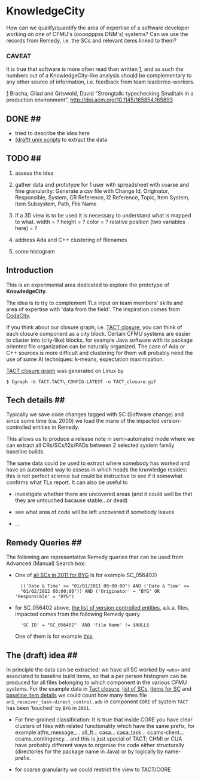 # KnowledgeCity #
How can we qualify/quantify the area of expertise of a software
developer working on one of CFMU's (oooopppss DNM's) systems?
Can we use the records from Remedy, i.e. the SCs and relevant items
linked to them?

### <a id="caveat"></a>CAVEAT ###
It is true that software is more often read than written [1],
and as such the numbers out of a KnowledgeCity-like analysis should be
complementary to any other source of information, i.e. feedback from
team leader/co-workers.

[1] Bracha, Gilad and Griswold, David
    "Strongtalk: typechecking Smalltalk in a production environment",
    http://doi.acm.org/10.1145/165854.165893

## <a id=""></a>DONE <a id="Done">##
* tried to describe the idea here
* [(draft) unix scripts][5] to extract the data

## <a id=""></a>TODO <a id="ToDo">##
1. assess the idea
2. gather data and prototype for 1 user with spreadsheet with coarse
and fine granularity:
Generate a csv file with Change Id, Originator, Responsible, System,
CR Reference, I2 Reference, Topic, Item System, Item Subsystem, Path,
File Name


3. If a 3D view is to be used it is necessary to understand what is mapped to what.
    width  = ?
    height = ?
    color  = ?
    relative position (two variables here) = ?
4. address Ada and C++ clustering of filenames
5. some histogram


## Introduction ##
This is an experimental area dedicated to explore the prototype of
**KnowledgeCity**.

The idea is to try to complement TLs input on team members' skills and
area of expertise with 'data from the field'.
The inspiration comes from [CodeCity][].

If you think about our closure graph, i.e. [TACT closure][1],
you can think of each closure component as a city block.
Certain CFMU systems are easier to cluster into (city-like) blocks,
for example Java software with its package oriented file organization
can be naturally organized. The case of Ada or C++ sources is more
difficult and clustering for them will probably need the use of some
AI techniques: k-means, expectation maximization.

[TACT closure graph][1] was generated on Linux by

    $ Cgraph -b TACT.TACT\_CONFIG.LATEST -o TACT_closure.gif

## Tech details <a id="Tech">##
Typically we save code changes tagged with SC (Software change) and
since some time (ca. 2000) we load the mane of the impacted
version-controlled entities in Remedy.

This allows us to produce a release note in semi-automated mode
where we can extract all CRs/SCs/I2s/PADs between 2 selected system
family baseline builds.

The same data could be used to extract where somebody has worked and
have an automated way to assess in which heads the knowledge resides:
this is not perfect science but could be instructive to see if it
somewhat confirms what TLs report.
It can also be useful to

 * investigate whether there are uncovered areas (and it could
   well be that they are untouched bacause stable...or dead)

 * see what area of code will be left uncovered if somebody leaves

 * ...

## Remedy Queries <a id='RemedyQueries'>##
The following are representative Remedy queries that can be used from
Advanced (Manual) Search box:

 * One of [all SCs in 2011 for BYG][2] is for example SC\_056402)

         (('Date & Time' >= "01/01/2011 00:00:00") AND ('Date & Time' <=
         "01/02/2012 00:00:00")) AND ('Originator' = "BYG" OR 'Responsible' = "BYG")

 * for SC\_056402 above, [the list of version controlled entities][3],
   a.k.a. files, impacted comes from the following Remedy query

         'SC ID' = "SC_056402"  AND 'File Name' != $NULL$
   One of them is for example [this][4].

## The (draft) idea <a id="Idea">##
In principle the data can be extracted: we have all SC worked by `<who>`
and associated to baseline build items, so that a per person histogram
can be produced for all files belonging to which component in the
various CFMU systems.
For the example data in [Tact closure][1], [list of SCs][2],
[items for SC][3] and [baseline item details][4] we could count
how many times file `an1_receiver_task-direct_control.adb`
in component `CORE` of system `TACT` has been 'touched' by `BYG` in
`2011`.

* For fine-grained classification:
  It is true that inside CORE you have clear clusters of files with
  related functionality which have the same prefix, for example
    atfm\_message\_...
    all\_ft...
    casa...
    casa\_task...
    ccams-client...
    ccams\_contingency...
  and this is just special of TACT; CHMI or CUA have probably different ways to
  organise the code either structurally (directories for the package name in Java)
  or by logically by name-prefix.

* for coarse granularity we could restrict the view to TACT/CORE


[1]:  TACT_closure.gif
      "a closure graph, i.e. latest TACT"
[2]: SoftwareChangeList.jpg
     "a list of  SCs"
[3]: BaselineItemList.jpg
     "baseline items list for an SC"
[4]: BaselineItem.jpg
     "a baseline item"
[5]: scripts.html
     "knowledgecity scripts"
[CodeCity]:  http://www.inf.usi.ch/phd/wettel/codecity.html
             "CodeCity Home Page"
